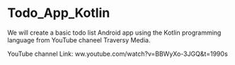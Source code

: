 # Todo_App_Kotlin

We will create a basic todo list Android app using the Kotlin programming language from YouTube chaneel Traversy Media.

YouTube channel Link: ww.youtube.com/watch?v=BBWyXo-3JGQ&t=1990s
